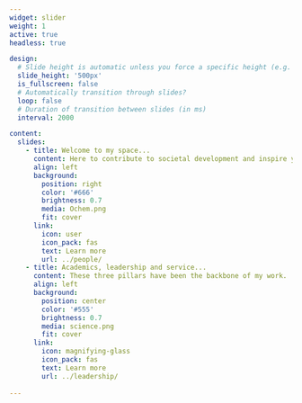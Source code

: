 ```yaml
---
widget: slider
weight: 1
active: true
headless: true

design:
  # Slide height is automatic unless you force a specific height (e.g. '400px')
  slide_height: '500px'
  is_fullscreen: false
  # Automatically transition through slides?
  loop: false
  # Duration of transition between slides (in ms)
  interval: 2000

content:
  slides:
    - title: Welcome to my space...
      content: Here to contribute to societal development and inspire young people.
      align: left
      background:
        position: right
        color: '#666'
        brightness: 0.7
        media: Ochem.png
        fit: cover
      link:
        icon: user
        icon_pack: fas
        text: Learn more
        url: ../people/
    - title: Academics, leadership and service...
      content: These three pillars have been the backbone of my work. 
      align: left
      background:
        position: center
        color: '#555'
        brightness: 0.7
        media: science.png
        fit: cover
      link:
        icon: magnifying-glass
        icon_pack: fas
        text: Learn more
        url: ../leadership/
        
---
```

